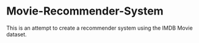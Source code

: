 # Movie-Recommender-System
This is an attempt to create a recommender system using the IMDB Movie dataset.

